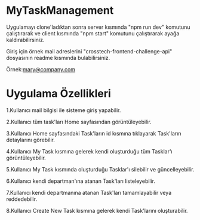 ﻿# MyTaskManagement

Uygulamayı clone'ladıktan sonra server kısmında "npm run dev" komutunu çalıştırarak ve client kısmında "npm start" komutunu çalıştırarak 
ayağa kaldırabilirsiniz.

Giriş için örnek mail adreslerini "crosstech-frontend-challenge-api" dosyasının readme kısmında bulabilirsiniz.

Örnek:mary@company.com
# Uygulama Özellikleri

1.Kullanıcı mail bilgisi ile sisteme giriş yapabilir.

2.Kullanıcı tüm task'ları  Home sayfasından görüntüleyebilir.

3.Kullanıcı Home sayfasındaki Task'ların id kısmına tıklayarak Task'ların detaylarını görebilir.

4.Kullanıcı My Task kısmına gelerek kendi oluşturduğu tüm Tasklar'ı görüntüleyebilir.

5.Kullanıcı My Task kısmında oluşturduğu Tasklar'ı silebilir ve güncelleyebilir.

6.Kullanıcı kendi departman'ına atanan Task'ları listeleyebilir.

7.Kullanıcı kendi departmanına atanan Task'ları tamamlayabilir veya reddedebilir.

8.Kullanıcı Create New Task kısmına gelerek kendi Task'larını oluşturabilir.

